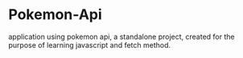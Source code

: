# Pokemon-Api
application using pokemon api, a standalone project, created for the purpose of learning javascript and fetch method. 

